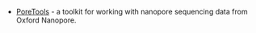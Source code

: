 * [PoreTools](https://poretools.readthedocs.io/en/latest/) - a toolkit for working with nanopore sequencing data from Oxford Nanopore.
